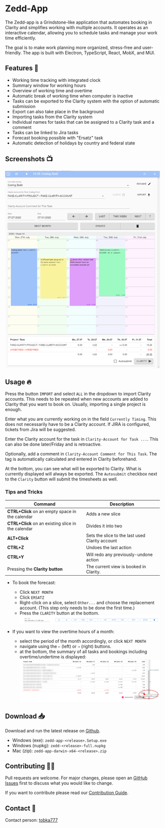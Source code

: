 # Zedd-App

 The Zedd-app is a Grindstone-like application that automates booking in Clarity and simplifies working with multiple accounts. It operates as an interactive calendar, allowing you to schedule tasks and manage your work time efficiently.

The goal is to make work planning more organized, stress-free and user-friendly. The app is built with Electron, TypeScript, React, MobX, and MUI.

## Features 📝

- Working time tracking with integrated clock
- Summary window for working hours
- Overview of working time and overtime
- Automatic break of working time when computer is inactive
- Tasks can be exported to the Clarity system with the option of automatic submission
- Export can also take place in the background
- Importing tasks from the Clarity system
- Individual names for tasks that can be assigned to a Clarity task and a comment
- Tasks can be linked to Jira tasks
- Forecast booking possible with "Ersatz" task
- Automatic detection of holidays by country and federal state

## Screenshots 📺

![Screenshot](screenschots/screenshot.png)

## Usage 🔥

Press the button `IMPORT` and select `ALL` in the dropdown to import Clarity accounts. This needs to be repeated when new accounts are added to Clarity that you want to book on. Usually, importing a single project is enough.

Enter what you are currently working on in the field `Currently Timing`. This does not necessarily have to be a Clarity account.
If JIRA is configured, tickets from Jira will be suggested.

Enter the Clarity account for the task in `Clarity-Account for Task ...`. This can also be done later/Friday and is retroactive.

Optionally, add a comment in `Clarity-Account Comment for This Task`. The tag is automatically calculated and entered in Clarity beforehand.

At the bottom, you can see what will be exported to Clarity. What is currently displayed will always be exported. The
`Autosubmit` checkbox next to the `Clarity` button will submit the timesheets as well.

### Tips and Tricks

| **Command**                                         | **Description**                                 | 
|-----------------------------------------------------|-------------------------------------------------|
| **CTRL+Click** on an empty space in the calendar    | Adds a new slice                                |                          
| **CTRL+Click** on an existing slice in the calendar | Divides it into two                             |                          
| **ALT+Click**                                       | Sets the slice to the last used Clarity account | 
| **CTRL+Z**                                          | Undoes the last action                          | 
| **CTRL+Y**                                          | Will redo any previously-undone action          |
| Pressing the **Clarity button**                     | The current view is booked in Clarity.          | 

- To book the forecast:
    - Click `NEXT MONTH`
    - Click `ERSATZ`
    - Right-click on a slice, select `Other...` and choose the replacement account. (This step only needs to be done the first time.)
    - Press the `CLARITY` button at the bottom.
    ![img_5.png](screenschots/img_5.png)

- If you want to view the overtime hours of a month:
    - select the period of the month accordingly, or click `NEXT
      MONTH`
    - navigate using the `←` (left) or `→` (right) buttons. 
    - at the bottom, the summary of all tasks and bookings including overtime/undertime is displayed:
    ![img_6.png](screenschots/img_6.png)

## Download 📥

Download and run the latest release on [Github](https://github.com/tobka777/zedd2/releases/latest).

- Windows (exe): `zedd-app-<release>.Setup.exe`
- Windows (nupkg): `zedd-<release>-full.nupkg`
- Mac (zip): `zedd-app-darwin-x64-<release>.zip`

## Contributing 👨‍🔧

Pull requests are welcome. For major changes, please open an [GitHub Issues](https://github.com/tobka777/zedd2/issues) first to discuss what you would like to change.

If you want to contribute please read our [Contribution Guide](https://github.com/tobka777/zedd2/blob/main/CONTRIBUTING.md).

## Contact 🙋

Contact person: [tobka777](https://github.com/tobka777)

